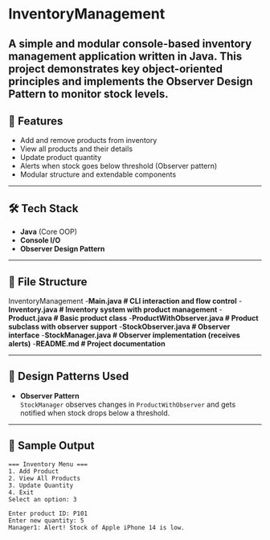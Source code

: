 # InventoryManagement
A simple and modular console-based inventory management application written in Java.   This project demonstrates key object-oriented principles and implements the **Observer Design Pattern** to monitor stock levels.
---

## 🚀 Features

- Add and remove products from inventory
- View all products and their details
- Update product quantity
- Alerts when stock goes below threshold (Observer pattern)
- Modular structure and extendable components

---

## 🛠 Tech Stack

- **Java** (Core OOP)
- **Console I/O**
- **Observer Design Pattern**

---

## 📁 File Structure
InventoryManagement
-**Main.java # CLI interaction and flow control**
-**Inventory.java # Inventory system with product management**
-**Product.java # Basic product class**
-**ProductWithObserver.java # Product subclass with observer support**
-**StockObserver.java # Observer interface**
-**StockManager.java # Observer implementation (receives alerts)**
-**README.md # Project documentation**

---

## 🧩 Design Patterns Used

- **Observer Pattern**  
  `StockManager` observes changes in `ProductWithObserver` and gets notified when stock drops below a threshold.

---

## 🧪 Sample Output

```text
=== Inventory Menu ===
1. Add Product
2. View All Products
3. Update Quantity
4. Exit
Select an option: 3

Enter product ID: P101
Enter new quantity: 5
Manager1: Alert! Stock of Apple iPhone 14 is low.
